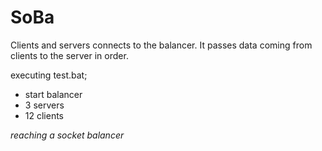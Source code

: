 ﻿# SoBa

Clients and servers connects to the balancer. It passes data coming from clients to the server in order.

executing test.bat;
  - start balancer
  - 3 servers
  - 12 clients

*reaching a socket balancer*
